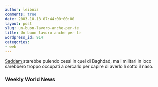 ```yaml
---
author: leibniz
comments: true
date: 2003-10-18 07:44:00+00:00
layout: post
slug: un-buon-lavoro-anche-per-te
title: Un buon lavoro anche per te
wordpress_id: 914
categories:
- web
---
```


[Saddam ](http://www.weeklyworldnews.com/news/index.cfm?instanceid=59494)starebbe pulendo cessi in quel di Baghdad, ma i militari in loco sarebbero troppo occupati a cercarlo per capire di averlo lì sotto il naso.


### Weekly World News
